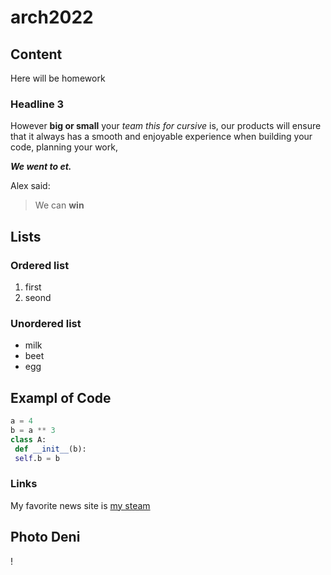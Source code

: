 # arch2022
## Content
Here will be homework
### Headline 3
However **big or small** your *team this for cursive* is, our products will ensure that it always has a smooth and enjoyable experience when
building your code, planning your work, 

***We went to et.***

Alex said:
>We can **win**

## Lists
### Ordered list
1. first
2. seond

### Unordered list
- milk
- beet
- egg

## Exampl of Code
```python
a = 4
b = a ** 3
class A:
 def __init__(b):
 self.b = b
 ```
 
 ### Links
 My favorite news site is [my steam](https://steamcommunity.com/id/alexpozitivon)
 
 ## Photo Deni
 !
